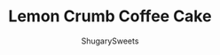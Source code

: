 ---
layout: ../../layouts/MarkdownPostLayout.astro
title: Lemon Crumb Coffee Cake
author: ShugarySweets
pubDate: 2019-01-08
description: "Lemon Crumb Coffee Cake brings magic to the breakfast table with every bite. This sweet lemon cake has it all: lemon cheesecake filling, crumbly streusel topping and a lemon glaze. It doesn&#x27;t get more lemony than this!"
image_url: https://www.shugarysweets.com/wp-content/uploads/2019/03/lemon-crumb-cake-facebook.jpg
tags: ["Breakfast and Brunch","American"]
calories: 577
protein: 8
carbohydrates: 84
fats: 24
fiber: 1
ingredients: ["1 1/4 cup all-purpose flour","1/2 cup granulated sugar","1/4 teaspoon baking powder","1/4 teaspoon baking soda","1/4 teaspoon kosher salt","6 Tablespoon unsalted butter, softened","2 large eggs","1 teaspoon vanilla extract","2 Tablespoon fresh lemon juice","1/4 cup milk","1 package (8 ounce) cream cheese, softened","1/4 cup granulated sugar","1 large egg","1 lemon, zested","1/2 cup light brown sugar, packed","1/4 cup granulated sugar","1/4 teaspoon kosher salt","1/2 cup unsalted butter, melted","1 1/2 cup all-purpose flour","1 Tablespoon lemon juice","1 cup powdered sugar","1 Tablespoon milk"]
serves: 8
time: "1 hour 5 minutes"
prepTime: "20 minutes"
instructions: ["For the cake, grease and flour a 9-inch springform pan. Set aside.","In a large mixing bowl, mix flour, sugar, baking powder, baking soda and salt on low until combined. Beat in softened butter until crumbly. Add in eggs, vanilla extract, lemon juice and milk. Beat for about 3-4 minutes until light and fluffy. Pour into prepared pan.","For the filling, beat cream cheese with sugar, egg and lemon zest for about 4-5 minutes. Pour over cake layer, being careful to not let it touch the sides of the pan.","In a small bowl, combine streusel ingredients with a fork. Sprinkle over top of cake. Bake in a 325 degree oven for about 40-45 minutes. Cool completely in pan. When cooled, release from springform pan.","Refrigerate cake for 3 hours to allow cheesecake filling to set up.","Whisk together the glaze ingredients until smooth. Drizzle over cooled cake. Serve and enjoy!"]
nutrition: ["577 calories","84 grams carbohydrates","127 milligrams cholesterol","24 grams fat","1 grams fiber","8 grams protein","14 grams saturated fat","195 milligrams sodium","50 grams sugar","0 grams trans fat","8 grams unsaturated fat"]
---